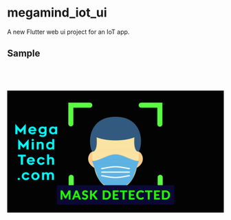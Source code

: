 # megamind_iot_ui

A new Flutter web ui project for an IoT app.

## Sample

<h1 align="center">
  <br>
  <a><img src="https://raw.githubusercontent.com/lioTauhid/megamind-iot-ui/main/assets/with_mask.gif"></a>
  <br>
  <br>
</h1>
